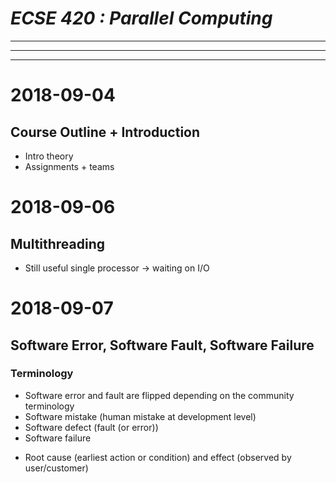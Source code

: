 # ___ECSE 420 : Parallel Computing___

---

---

---

# 2018-09-04

## Course Outline + Introduction

* Intro theory
* Assignments + teams


# 2018-09-06

## Multithreading

* Still useful single processor -> waiting on I/O


# 2018-09-07

## Software Error, Software Fault, Software Failure

### Terminology
* Software error and fault are flipped depending on the community terminology
* Software mistake (human mistake at development level)
* Software defect (fault (or error))
* Software failure
>

* Root cause (earliest action or condition) and effect (observed by user/customer)
